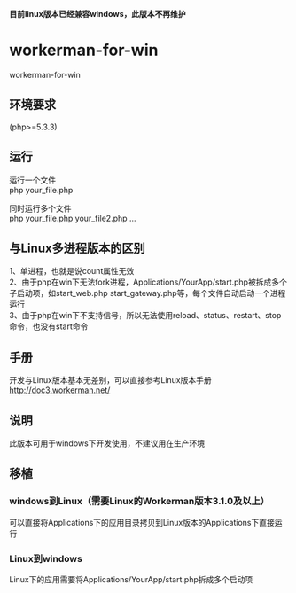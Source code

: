 **目前linux版本已经兼容windows，此版本不再维护**

# workerman-for-win
workerman-for-win

## 环境要求
(php>=5.3.3)

## 运行
运行一个文件  
php your_file.php  

同时运行多个文件  
php your_file.php your_file2.php ...  

## 与Linux多进程版本的区别
1、单进程，也就是说count属性无效  
2、由于php在win下无法fork进程，Applications/YourApp/start.php被拆成多个子启动项，如start_web.php   start_gateway.php等，每个文件自动启动一个进程运行  
3、由于php在win下不支持信号，所以无法使用reload、status、restart、stop命令，也没有start命令 

## 手册
开发与Linux版本基本无差别，可以直接参考Linux版本手册  
http://doc3.workerman.net/

## 说明
此版本可用于windows下开发使用，不建议用在生产环境

## 移植
### windows到Linux（需要Linux的Workerman版本3.1.0及以上）
可以直接将Applications下的应用目录拷贝到Linux版本的Applications下直接运行

### Linux到windows
Linux下的应用需要将Applications/YourApp/start.php拆成多个启动项

